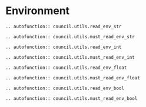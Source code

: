 # Environment

```{eval-rst}
.. autofunction:: council.utils.read_env_str
```

```{eval-rst}
.. autofunction:: council.utils.must_read_env_str
```

```{eval-rst}
.. autofunction:: council.utils.read_env_int
```

```{eval-rst}
.. autofunction:: council.utils.must_read_env_int
```

```{eval-rst}
.. autofunction:: council.utils.read_env_float
```

```{eval-rst}
.. autofunction:: council.utils.must_read_env_float
```

```{eval-rst}
.. autofunction:: council.utils.read_env_bool
```

```{eval-rst}
.. autofunction:: council.utils.must_read_env_bool
```
